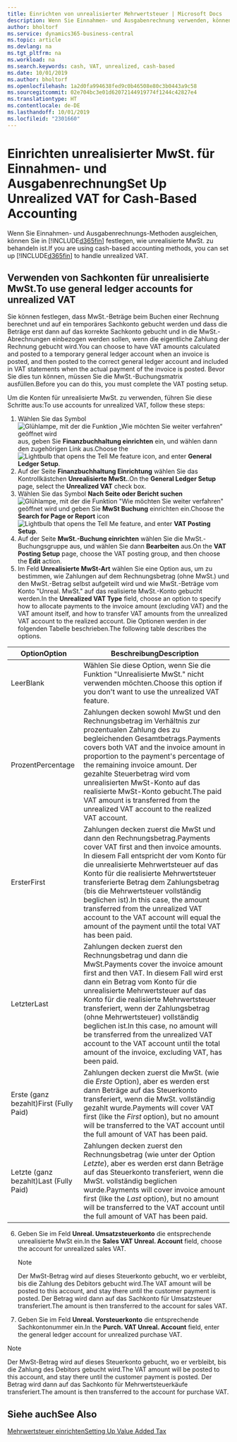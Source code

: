 ```yaml
---
title: Einrichten von unrealisierter Mehrwertsteuer | Microsoft Docs
description: Wenn Sie Einnahmen- und Ausgabenrechnung verwenden, können Sie angeben, wie Sie unrealisierte MwSt. für Verkäufe und Einkäufe behandeln möchten.
author: bholtorf
ms.service: dynamics365-business-central
ms.topic: article
ms.devlang: na
ms.tgt_pltfrm: na
ms.workload: na
ms.search.keywords: cash, VAT, unrealized, cash-based
ms.date: 10/01/2019
ms.author: bholtorf
ms.openlocfilehash: 1a2d0fa994638fed9c0b46508e80c3b0443a9c58
ms.sourcegitcommit: 02e704bc3e01d62072144919774f1244c42827e4
ms.translationtype: HT
ms.contentlocale: de-DE
ms.lasthandoff: 10/01/2019
ms.locfileid: "2301660"
---
```

# <a name="set-up-unrealized-vat-for-cash-based-accounting"></a><span data-ttu-id="72b08-103">Einrichten unrealisierter MwSt. für Einnahmen- und Ausgabenrechnung</span><span class="sxs-lookup"><span data-stu-id="72b08-103">Set Up Unrealized VAT for Cash-Based Accounting</span></span>
<span data-ttu-id="72b08-104">Wenn Sie Einnahmen- und Ausgabenrechnungs-Methoden ausgleichen, können Sie in [!INCLUDE[d365fin](includes/d365fin_md.md)] festlegen, wie unrealisierte MwSt. zu behandeln ist.</span><span class="sxs-lookup"><span data-stu-id="72b08-104">If you are using cash-based accounting methods, you can set up [!INCLUDE[d365fin](includes/d365fin_md.md)] to handle unrealized VAT.</span></span>

## <a name="to-use-general-ledger-accounts-for-unrealized-vat"></a><span data-ttu-id="72b08-105">Verwenden von Sachkonten für unrealisierte MwSt.</span><span class="sxs-lookup"><span data-stu-id="72b08-105">To use general ledger accounts for unrealized VAT</span></span>
<span data-ttu-id="72b08-106">Sie können festlegen, dass MwSt.-Beträge beim Buchen einer Rechnung berechnet und auf ein temporäres Sachkonto gebucht werden und dass die Beträge erst dann auf das korrekte Sachkonto gebucht und in die MwSt.-Abrechnungen einbezogen werden sollen, wenn die eigentliche Zahlung der Rechnung gebucht wird.</span><span class="sxs-lookup"><span data-stu-id="72b08-106">You can choose to have VAT amounts calculated and posted to a temporary general ledger account when an invoice is posted, and then posted to the correct general ledger account and included in VAT statements when the actual payment of the invoice is posted.</span></span> <span data-ttu-id="72b08-107">Bevor Sie dies tun können, müssen Sie die MwSt.-Buchungsmatrix ausfüllen.</span><span class="sxs-lookup"><span data-stu-id="72b08-107">Before you can do this, you must complete the VAT posting setup.</span></span>

<span data-ttu-id="72b08-108">Um die Konten für unrealisierte MwSt. zu verwenden, führen Sie diese Schritte aus:</span><span class="sxs-lookup"><span data-stu-id="72b08-108">To use accounts for unrealized VAT, follow these steps:</span></span>
1. <span data-ttu-id="72b08-109">Wählen Sie das Symbol ![Glühlampe, mit der die Funktion „Wie möchten Sie weiter verfahren“ geöffnet wird](media/ui-search/search_small.png "Wie möchten Sie weiter verfahren?") aus, geben Sie **Finanzbuchhaltung einrichten** ein, und wählen dann den zugehörigen Link aus.</span><span class="sxs-lookup"><span data-stu-id="72b08-109">Choose the ![Lightbulb that opens the Tell Me feature](media/ui-search/search_small.png "Tell me what you want to do") icon, and enter **General Ledger Setup**.</span></span>
2. <span data-ttu-id="72b08-110">Auf der Seite **Finanzbuchhaltung Einrichtung** wählen Sie das Kontrollkästchen **Unrealisierte MwSt.**.</span><span class="sxs-lookup"><span data-stu-id="72b08-110">On the **General Ledger Setup** page, select the **Unrealized VAT** check box.</span></span>
3. <span data-ttu-id="72b08-111">Wählen Sie das Symbol **Nach Seite oder Bericht suchen** ![Glühlampe, mit der die Funktion "Wie möchten Sie weiter verfahren"](media/ui-search/search_small.png "Wie möchten Sie weiter verfahren") geöffnet wird und geben Sie **MwSt Buchung** einrichten ein.</span><span class="sxs-lookup"><span data-stu-id="72b08-111">Choose the **Search for Page or Report** icon ![Lightbulb that opens the Tell Me feature](media/ui-search/search_small.png "Tell me what you want to do"), and enter **VAT Posting Setup**.</span></span>
4. <span data-ttu-id="72b08-112">Auf der Seite **MwSt.-Buchung einrichten** wählen Sie die MwSt.-Buchungsgruppe aus, und wählen Sie dann **Bearbeiten** aus.</span><span class="sxs-lookup"><span data-stu-id="72b08-112">On the **VAT Posting Setup** page, choose the VAT posting group, and then choose the **Edit** action.</span></span>
5. <span data-ttu-id="72b08-113">Im Feld **Unrealisierte MwSt-Art** wählen Sie eine Option aus, um zu bestimmen, wie Zahlungen auf dem Rechnungsbetrag (ohne MwSt.) und den MwSt.-Betrag selbst aufgeteilt wird und wie MwSt.-Beträge vom Konto "Unreal. MwSt." auf das realisierte MwSt.-Konto gebucht werden.</span><span class="sxs-lookup"><span data-stu-id="72b08-113">In the **Unrealized VAT Type** field, choose an option to specify how to allocate payments to the invoice amount (excluding VAT) and the VAT amount itself, and how to transfer VAT amounts from the unrealized VAT account to the realized account.</span></span> <span data-ttu-id="72b08-114">Die Optionen werden in der folgenden Tabelle beschrieben.</span><span class="sxs-lookup"><span data-stu-id="72b08-114">The following table describes the options.</span></span>

| <span data-ttu-id="72b08-115">Option</span><span class="sxs-lookup"><span data-stu-id="72b08-115">Option</span></span> | <span data-ttu-id="72b08-116">Beschreibung</span><span class="sxs-lookup"><span data-stu-id="72b08-116">Description</span></span> |
| --- | --- |
| <span data-ttu-id="72b08-117">Leer</span><span class="sxs-lookup"><span data-stu-id="72b08-117">Blank</span></span> | <span data-ttu-id="72b08-118">Wählen Sie diese Option, wenn Sie die Funktion "Unrealisierte MwSt." nicht verwenden möchten.</span><span class="sxs-lookup"><span data-stu-id="72b08-118">Choose this option if you don't want to use the unrealized VAT feature.</span></span> |
| <span data-ttu-id="72b08-119">Prozent</span><span class="sxs-lookup"><span data-stu-id="72b08-119">Percentage</span></span> | <span data-ttu-id="72b08-120">Zahlungen decken sowohl MwSt und den Rechnungsbetrag im Verhältnis zur prozentualen Zahlung des zu begleichenden Gesamtbetrags.</span><span class="sxs-lookup"><span data-stu-id="72b08-120">Payments covers both VAT and the invoice amount in proportion to the payment's percentage of the remaining invoice amount.</span></span> <span data-ttu-id="72b08-121">Der gezahlte Steuerbetrag wird vom unrealisierten MwSt-Konto auf das realisierte MwSt-Konto gebucht.</span><span class="sxs-lookup"><span data-stu-id="72b08-121">The paid VAT amount is transferred from the unrealized VAT account to the realized VAT account.</span></span> |
| <span data-ttu-id="72b08-122">Erster</span><span class="sxs-lookup"><span data-stu-id="72b08-122">First</span></span> | <span data-ttu-id="72b08-123">Zahlungen decken zuerst die MwSt und dann den Rechnungsbetrag.</span><span class="sxs-lookup"><span data-stu-id="72b08-123">Payments cover VAT first and then invoice amounts.</span></span> <span data-ttu-id="72b08-124">In diesem Fall entspricht der vom Konto für die unrealisierte Mehrwertsteuer auf das Konto für die realisierte Mehrwertsteuer transferierte Betrag dem Zahlungsbetrag (bis die Mehrwertsteuer vollständig beglichen ist).</span><span class="sxs-lookup"><span data-stu-id="72b08-124">In this case, the amount transferred from the unrealized VAT account to the VAT account will equal the amount of the payment until the total VAT has been paid.</span></span> |
| <span data-ttu-id="72b08-125">Letzter</span><span class="sxs-lookup"><span data-stu-id="72b08-125">Last</span></span> | <span data-ttu-id="72b08-126">Zahlungen decken zuerst den Rechnungsbetrag und dann die MwSt.</span><span class="sxs-lookup"><span data-stu-id="72b08-126">Payments cover the invoice amount first and then VAT.</span></span> <span data-ttu-id="72b08-127">In diesem Fall wird erst dann ein Betrag vom Konto für die unrealisierte Mehrwertsteuer auf das Konto für die realisierte Mehrwertsteuer transferiert, wenn der Zahlungsbetrag (ohne Mehrwertsteuer) vollständig beglichen ist.</span><span class="sxs-lookup"><span data-stu-id="72b08-127">In this case, no amount will be transferred from the unrealized VAT account to the VAT account until the total amount of the invoice, excluding VAT, has been paid.</span></span> |
| <span data-ttu-id="72b08-128">Erste (ganz bezahlt)</span><span class="sxs-lookup"><span data-stu-id="72b08-128">First (Fully Paid)</span></span> | <span data-ttu-id="72b08-129">Zahlungen decken zuerst die MwSt. (wie die _Erste_ Option), aber es werden erst dann Beträge auf das Steuerkonto transferiert, wenn die MwSt. vollständig gezahlt wurde.</span><span class="sxs-lookup"><span data-stu-id="72b08-129">Payments will cover VAT first (like the _First_ option), but no amount will be transferred to the VAT account until the full amount of VAT has been paid.</span></span> |
| <span data-ttu-id="72b08-130">Letzte (ganz bezahlt)</span><span class="sxs-lookup"><span data-stu-id="72b08-130">Last (Fully Paid)</span></span> | <span data-ttu-id="72b08-131">Zahlungen decken zuerst den Rechnungsbetrag (wie unter der Option _Letzte_), aber es werden erst dann Beträge auf das Steuerkonto transferiert, wenn die MwSt. vollständig beglichen wurde.</span><span class="sxs-lookup"><span data-stu-id="72b08-131">Payments will cover invoice amount first (like the _Last_ option), but no amount will be transferred to the VAT account until the full amount of VAT has been paid.</span></span> |

6. <span data-ttu-id="72b08-132">Geben Sie im Feld **Unreal. Umsatzsteuerkonto** die entsprechende unrealisierte MwSt ein.</span><span class="sxs-lookup"><span data-stu-id="72b08-132">In the **Sales VAT Unreal. Account** field, choose the account for unrealized sales VAT.</span></span>

    > [!NOTE]  
    > <span data-ttu-id="72b08-133">Der MwSt-Betrag wird auf dieses Steuerkonto gebucht, wo er verbleibt, bis die Zahlung des Debitors gebucht wird.</span><span class="sxs-lookup"><span data-stu-id="72b08-133">The VAT amount will be posted to this account, and stay there until the customer payment is posted.</span></span> <span data-ttu-id="72b08-134">Der Betrag wird dann auf das Sachkonto für Umsatzsteuer transferiert.</span><span class="sxs-lookup"><span data-stu-id="72b08-134">The amount is then transferred to the account for sales VAT.</span></span>
7. <span data-ttu-id="72b08-135">Geben Sie im Feld **Unreal. Vorsteuerkonto** die entsprechende Sachkontonummer ein.</span><span class="sxs-lookup"><span data-stu-id="72b08-135">In the **Purch. VAT Unreal. Account** field, enter the general ledger account for unrealized purchase VAT.</span></span>

> [!NOTE]  
> <span data-ttu-id="72b08-136">Der MwSt-Betrag wird auf dieses Steuerkonto gebucht, wo er verbleibt, bis die Zahlung des Debitors gebucht wird.</span><span class="sxs-lookup"><span data-stu-id="72b08-136">The VAT amount will be posted to this account, and stay there until the customer payment is posted.</span></span> <span data-ttu-id="72b08-137">Der Betrag wird dann auf das Sachkonto für Mehrwertsteuerkäufe transferiert.</span><span class="sxs-lookup"><span data-stu-id="72b08-137">The amount is then transferred to the account for purchase VAT.</span></span>

## <a name="see-also"></a><span data-ttu-id="72b08-138">Siehe auch</span><span class="sxs-lookup"><span data-stu-id="72b08-138">See Also</span></span>
[<span data-ttu-id="72b08-139">Mehrwertsteuer einrichten</span><span class="sxs-lookup"><span data-stu-id="72b08-139">Setting Up Value Added Tax</span></span>](finance-setup-vat.md)
